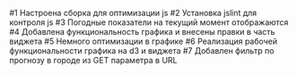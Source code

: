#1 Настроена сборка для оптимизации js
#2 Установка jslint для контроля js
#3 Погодные показатели на текущий момент отображаются
#4 Добавлена функциональность графика и внесены правки в часть виджета
#5 Немного оптимизации в графике
#6 Реализация рабочей функциональности графика на d3 и виджета
#7 Добавлен фильтр по прогнозу в городе из GET параметра в URL